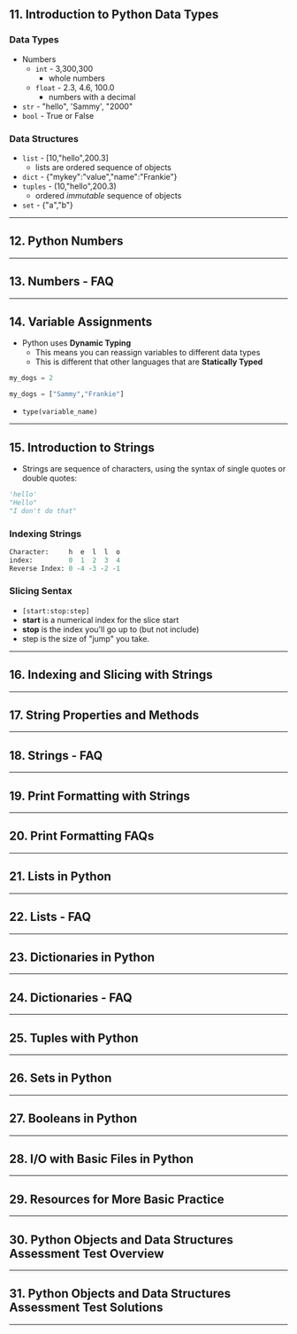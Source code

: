 ## 11. Introduction to Python Data Types

### Data Types

* Numbers
    * `int` - 3,300,300
        * whole numbers
    * `float`   - 2.3, 4.6, 100.0
        * numbers with a decimal
* `str`     - "hello", 'Sammy', "2000"
* `bool`    - True or False

### Data Structures

* `list`    - [10,"hello",200.3]
    * lists are ordered sequence of objects
* `dict`    - {"mykey":"value","name":"Frankie"}
* `tuples`  - (10,"hello",200.3)
    * ordered _immutable_ sequence of objects
* `set` - {"a","b"}

***

## 12. Python Numbers

***

## 13. Numbers - FAQ

***

## 14. Variable Assignments

* Python uses **Dynamic Typing**
    * This means you can reassign variables to different data types
    * This is different that other languages that are **Statically Typed**

```python
my_dogs = 2

my_dogs = ["Sammy","Frankie"]
```

* `type(variable_name)`

***

## 15. Introduction to Strings

* Strings are sequence of characters, using the syntax of single quotes or double quotes:
```python
'hello'
"Hello"
"I don't do that"
```

### Indexing Strings
```python
Character:     h  e  l  l  o
index:         0  1  2  3  4
Reverse Index: 0 -4 -3 -2 -1
```
### Slicing Sentax
* `[start:stop:step]`
* **start** is a numerical index for the slice start
* **stop** is the index you'll go up to (but not include)
* step is the size of "jump" you take.

***

## 16. Indexing and Slicing with Strings

***

## 17. String Properties and Methods

***

## 18. Strings - FAQ

***

## 19. Print Formatting with Strings

***

## 20. Print Formatting FAQs

***

## 21. Lists in Python

***

## 22. Lists - FAQ

***

## 23. Dictionaries in Python

***

## 24. Dictionaries - FAQ

***

## 25. Tuples with Python

***

## 26. Sets in Python

***

## 27. Booleans in Python

***

## 28. I/O with Basic Files in Python

***

## 29. Resources for More Basic Practice

***

## 30. Python Objects and Data Structures Assessment Test Overview

***

## 31. Python Objects and Data Structures Assessment Test Solutions

***
